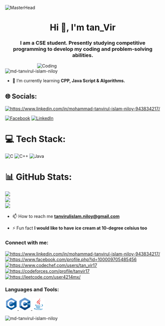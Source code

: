 ![MasterHead](https://i.pinimg.com/originals/0f/25/e4/0f25e4668c1c7740b5ed41835339d67f.gif)

<h1 align="center">Hi 👋, I'm tan_Vir</h1>
<h3 align="center">I am a CSE student. Presently studying competitive programming to develop my coding and problem-solving abilities.</h3>
<img align="right" alt="Coding" width="400" src="https://res.cloudinary.com/practicaldev/image/fetch/s--R5KgC1bh--/c_limit%2Cf_auto%2Cfl_progressive%2Cq_66%2Cw_880/https://dev-to-uploads.s3.amazonaws.com/i/oi2rwsde00xo9ou6jwsl.gif">

<p align="left"> <img src="https://komarev.com/ghpvc/?username=md-tanvirul-islam-niloy&label=Profile%20views&color=0e75b6&style=flat" alt="md-tanvirul-islam-niloy" /> </p>

- 🌱 I’m currently learning **CPP, Java Script & Algorithms.**

## 🌐 Socials:
<a href="https://www.linkedin.com/in/mohammad-tanvirul-islam-niloy-943834217/" target="blank"><img align="center" src="https://raw.githubusercontent.com/rahuldkjain/github-profile-readme-generator/master/src/images/icons/Social/linked-in-alt.svg" alt="https://www.linkedin.com/in/mohammad-tanvirul-islam-niloy-943834217/" height="30" width="40" /></a>

[![Facebook](https://img.shields.io/badge/Facebook-%231877F2.svg?logo=Facebook&logoColor=white)](https://www.facebook.com/profile.php?id=100009705485456) [![LinkedIn](https://img.shields.io/badge/LinkedIn-%230077B5.svg?logo=linkedin&logoColor=white)](https://www.linkedin.com/in/mohammad-tanvirul-islam-niloy-943834217/) 

# 💻 Tech Stack:
![C](https://img.shields.io/badge/c-%2300599C.svg?style=for-the-badge&logo=c&logoColor=white) ![C++](https://img.shields.io/badge/c++-%2300599C.svg?style=for-the-badge&logo=c%2B%2B&logoColor=white) ![Java](https://img.shields.io/badge/java-%23ED8B00.svg?style=for-the-badge&logo=java&logoColor=white)
# 📊 GitHub Stats:
![](https://github-readme-stats.vercel.app/api?username=Md-Tanvirul-Islam-Niloy&theme=prussian&hide_border=false&include_all_commits=true&count_private=false)<br/>
![](https://github-readme-streak-stats.herokuapp.com/?user=Md-Tanvirul-Islam-Niloy&theme=prussian&hide_border=false)<br/>
![](https://github-readme-stats.vercel.app/api/top-langs/?username=Md-Tanvirul-Islam-Niloy&theme=prussian&hide_border=false&include_all_commits=true&count_private=false&layout=compact)

- 📫 How to reach me **tanvirulislam.niloy@gmail.com**

- ⚡ Fun fact **I would like to have ice cream at 10-degree celsius too**

<h3 align="left">Connect with me:</h3>
<p align="left">
<a href="https://linkedin.com/in/https://www.linkedin.com/in/mohammad-tanvirul-islam-niloy-943834217/" target="blank"><img align="center" src="https://raw.githubusercontent.com/rahuldkjain/github-profile-readme-generator/master/src/images/icons/Social/linked-in-alt.svg" alt="https://www.linkedin.com/in/mohammad-tanvirul-islam-niloy-943834217/" height="30" width="40" /></a>
<a href="https://fb.com/https://www.facebook.com/profile.php?id=100009705485456" target="blank"><img align="center" src="https://raw.githubusercontent.com/rahuldkjain/github-profile-readme-generator/master/src/images/icons/Social/facebook.svg" alt="https://www.facebook.com/profile.php?id=100009705485456" height="30" width="40" /></a>
<a href="https://www.codechef.com/users/https://www.codechef.com/users/tan_vir17" target="blank"><img align="center" src="https://cdn.jsdelivr.net/npm/simple-icons@3.1.0/icons/codechef.svg" alt="https://www.codechef.com/users/tan_vir17" height="30" width="40" /></a>
<a href="https://codeforces.com/profile/https://codeforces.com/profile/tanvir17" target="blank"><img align="center" src="https://raw.githubusercontent.com/rahuldkjain/github-profile-readme-generator/master/src/images/icons/Social/codeforces.svg" alt="https://codeforces.com/profile/tanvir17" height="30" width="40" /></a>
<a href="https://www.leetcode.com/https://leetcode.com/user4214mx/" target="blank"><img align="center" src="https://raw.githubusercontent.com/rahuldkjain/github-profile-readme-generator/master/src/images/icons/Social/leet-code.svg" alt="https://leetcode.com/user4214mx/" height="30" width="40" /></a>
</p>

<h3 align="left">Languages and Tools:</h3>
<p align="left"> <a href="https://www.cprogramming.com/" target="_blank" rel="noreferrer"> <img src="https://raw.githubusercontent.com/devicons/devicon/master/icons/c/c-original.svg" alt="c" width="40" height="40"/> </a> <a href="https://www.w3schools.com/cpp/" target="_blank" rel="noreferrer"> <img src="https://raw.githubusercontent.com/devicons/devicon/master/icons/cplusplus/cplusplus-original.svg" alt="cplusplus" width="40" height="40"/> </a> <a href="https://www.java.com" target="_blank" rel="noreferrer"> <img src="https://raw.githubusercontent.com/devicons/devicon/master/icons/java/java-original.svg" alt="java" width="40" height="40"/> </a> </p>

<p><img align="center" src="https://github-readme-stats.vercel.app/api/top-langs?username=md-tanvirul-islam-niloy&show_icons=true&locale=en&layout=compact" alt="md-tanvirul-islam-niloy" /></p>

